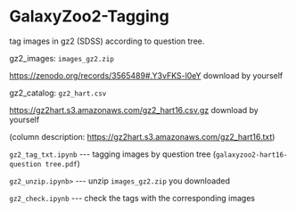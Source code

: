 # GalaxyZoo2-Tagging
tag images in gz2 (SDSS) according to question tree.

gz2_images: `images_gz2.zip` 

https://zenodo.org/records/3565489#.Y3vFKS-l0eY download by yourself


gz2_catalog: `gz2_hart.csv`

https://gz2hart.s3.amazonaws.com/gz2_hart16.csv.gz download by yourself

(column description: https://gz2hart.s3.amazonaws.com/gz2_hart16.txt)


`gz2_tag_txt.ipynb` --- tagging images by question tree (`galaxyzoo2-hart16-question tree.pdf`)


`gz2_unzip.ipynb>` --- unzip `images_gz2.zip` you downloaded


`gz2_check.ipynb` --- check the tags with the corresponding images



